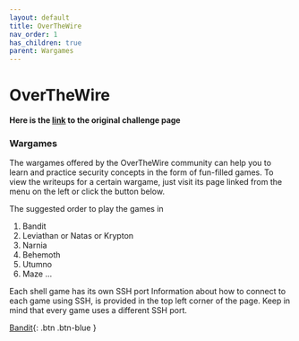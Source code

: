 ```yaml
---
layout: default
title: OverTheWire
nav_order: 1
has_children: true
parent: Wargames
---
```

# OverTheWire
**Here is the [link](https://overthewire.org/wargames/) to the original challenge page**


### Wargames
The wargames offered by the OverTheWire community can help you to learn and practice security concepts in the form of fun-filled games.
To view the writeups for a certain wargame, just visit its page linked from the menu on the left or click the button below.

The suggested order to play the games in
1. Bandit
2. Leviathan or Natas or Krypton
3. Narnia
4. Behemoth
5. Utumno
6. Maze
…

Each shell game has its own SSH port
Information about how to connect to each game using SSH, is provided in the top left corner of the page. Keep in mind that every game uses a different SSH port.




[Bandit](https://twinston-66.github.io/HackThePlanet/Wargames/OverTheWire/Bandit){: .btn .btn-blue }